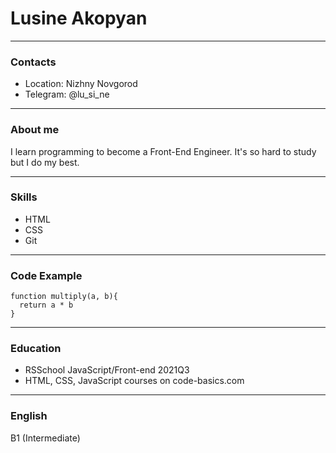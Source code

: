 # Lusine Akopyan
___
### Contacts

* Location: Nizhny Novgorod
* Telegram: @lu_si_ne
___
### About me

I learn programming to become a Front-End Engineer. It's so hard to study but I do my best.
___
### Skills

* HTML
* CSS
* Git
___
### Code Example

```
function multiply(a, b){
  return a * b
}
```
___
### Education

* RSSchool JavaScript/Front-end 2021Q3
* HTML, CSS, JavaScript courses on code-basics.com
___
### English

B1 (Intermediate)
